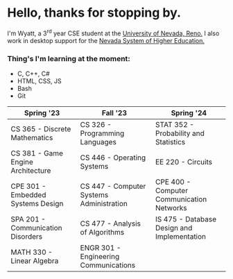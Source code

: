 # Hello, thanks for stopping by.
I'm Wyatt, a 3<sup>rd</sup> year CSE student at the [University of Nevada, Reno.](https://www.unr.edu/cse "UNR CSE") I also work in desktop support for the [Nevada System of Higher Education.](https://scs.nevada.edu/ "NSHE SCS")

### Thing's I'm learning at the moment:
- C, C++, C#
- HTML, CSS, JS
- Bash
- Git

| Spring '23                             | Fall '23                                     | Spring '24                                               |
| -------------------------------------- | -------------------------------------------- | -------------------------------------------------------- |
| CS 365 - Discrete Mathematics          | CS 326 - Programming Languages               | STAT 352 - Probability and Statistics                    |
| CS 381 - Game Engine Architecture      | CS 446 - Operating Systems                   | EE 220 - Circuits                                        |
| CPE 301 - Embedded Systems Design      | CS 447 - Computer Systems Administration     | CPE 400 - Computer Communication Networks                |
| SPA 201 - Communication Disorders      | CS 477 - Analysis of Algorithms              | IS 475 - Database Design and Implementation              | 
| MATH 330 - Linear Algebra              | ENGR 301 - Engineering Communications        |                                                          |
